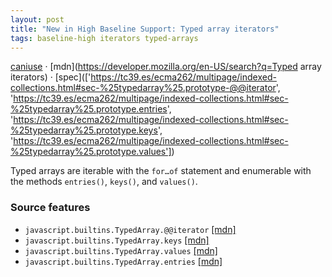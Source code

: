 ```yaml
---
layout: post
title: "New in High Baseline Support: Typed array iterators"
tags: baseline-high iterators typed-arrays
---
```


[caniuse](https://caniuse.com/?search=typed-array-iterators) · [mdn](https://developer.mozilla.org/en-US/search?q=Typed array iterators) · [spec](['https://tc39.es/ecma262/multipage/indexed-collections.html#sec-%25typedarray%25.prototype-@@iterator', 'https://tc39.es/ecma262/multipage/indexed-collections.html#sec-%25typedarray%25.prototype.entries', 'https://tc39.es/ecma262/multipage/indexed-collections.html#sec-%25typedarray%25.prototype.keys', 'https://tc39.es/ecma262/multipage/indexed-collections.html#sec-%25typedarray%25.prototype.values'])

Typed arrays are iterable with the `for…of` statement and enumerable with the methods `entries()`, `keys()`, and `values()`.

### Source features

- ``javascript.builtins.TypedArray.@@iterator`` [[mdn]](https://developer.mozilla.org/en-US/search?q=javascript.builtins.TypedArray.@@iterator)
- ``javascript.builtins.TypedArray.keys`` [[mdn]](https://developer.mozilla.org/en-US/search?q=javascript.builtins.TypedArray.keys)
- ``javascript.builtins.TypedArray.values`` [[mdn]](https://developer.mozilla.org/en-US/search?q=javascript.builtins.TypedArray.values)
- ``javascript.builtins.TypedArray.entries`` [[mdn]](https://developer.mozilla.org/en-US/search?q=javascript.builtins.TypedArray.entries)

